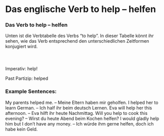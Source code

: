 # Das englische Verb to help – helfen

[](http://www.jabbalab.com/blog/wp-content/uploads/2012/01/to-help.jpg)

### Das Verb to help – helfen

Unten ist die Verbtabelle des Verbs “to help”. In dieser Tabelle könnt ihr sehen, wie das Verb entsprechend den unterschiedlichen Zeitformen konjugiert wird. 

### 


 

Imperativ: help!

Past Partizip: helped

### Example Sentences:

My parents helped me. – Meine Eltern haben mir geholfen.
I helped her to learn German. – Ich half ihr beim deutsch Lernen.
Eva will help her this afternoon. – Eva hilft ihr heute Nachmittag.
Will you help to cook this evening? – Wirst du heute Abend beim Kochen helfen?
I would gladly help him but I don’t have any money. – Ich würde ihm gerne helfen, doch ich habe kein Geld. 
